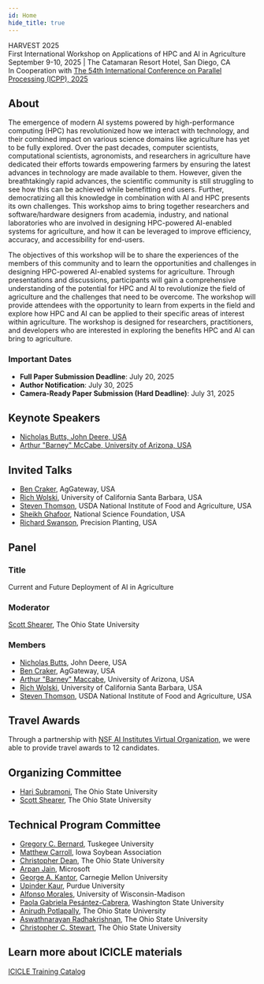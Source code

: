 ```yaml
---
id: Home
hide_title: true
---
```


<div class="workshop-container">
  <div class="workshop-header">
    <div class="workshop-title">HARVEST 2025</div>
    <div class="workshop-subtitle">First International Workshop on Applications of HPC and AI in Agriculture</div>
    <div class="workshop-location-date">
      September 9-10, 2025 | The Catamaran Resort Hotel, San Diego, CA
    </div>
    <!-- <div>In Conjunction with <a href="https://icpp2025.sdsc.edu/">ICPP 2025</a></div> -->
    <div>In Cooperation with <a href="https://icpp2025.sdsc.edu/">The 54th International Conference on Parallel Processing (ICPP), 2025</a></div>
  </div>

  <div class="workshop-section">
    <h2 class="section-title">About</h2>
    <p>The emergence of modern AI systems powered by high-performance computing (HPC) has revolutionized how we interact with technology, and their combined impact on various science domains like agriculture has yet to be fully explored. Over the past decades, computer scientists, computational scientists, agronomists, and researchers in agriculture have dedicated their efforts towards empowering farmers by ensuring the latest advances in technology are made available to them. However, given the breathtakingly rapid advances, the scientific community is still struggling to see how this can be achieved while benefitting end users. Further, democratizing all this knowledge in combination with AI and HPC presents its own challenges. This workshop aims to bring together researchers and software/hardware designers from academia, industry, and national laboratories who are involved in designing HPC-powered AI-enabled systems for agriculture, and how it can be leveraged to improve efficiency, accuracy, and accessibility for end-users.</p>
    <p>The objectives of this workshop will be to share the experiences of the members of this community and to learn the opportunities and challenges in designing HPC-powered AI-enabled systems for agriculture. Through presentations and discussions, participants will gain a comprehensive understanding of the potential for HPC and AI to revolutionize the field of agriculture and the challenges that need to be overcome. The workshop will provide attendees with the opportunity to learn from experts in the field and explore how HPC and AI can be applied to their specific areas of interest within agriculture. The workshop is designed for researchers, practitioners, and developers who are interested in exploring the benefits HPC and AI can bring to agriculture.</p>
  </div>

  <div class="workshop-highlight-section">
    <h3>Important Dates</h3>
    <ul>
      <li><strong>Full Paper Submission Deadline</strong>: July 20, 2025</li>
      <li><strong>Author Notification</strong>: July 30, 2025</li>
      <li><strong>Camera-Ready Paper Submission (Hard Deadline)</strong>: July 31, 2025</li>
    </ul>
  </div>

  <div class="workshop-section">
    <h2 class="section-title">Keynote Speakers</h2>
    <ul>
      <li><a href="https://www.linkedin.com/in/nicholas-butts-1a456569/">Nicholas Butts, John Deere, USA</a></li>
      <li><a href="https://infosci.arizona.edu/person/barney-maccabe">Arthur "Barney" McCabe, University of Arizona, USA</a></li>
    </ul>
    <!-- <p><strong>Speaker: </strong>Nicholas Butts, John Deere, USA</p>
    <p><strong>Title: </strong>Plows to Neurons: The Role of HPC and AI in Agriculture</p>
    <p><strong>Abstract: </strong>The convergence of High-Performance Computing (HPC) and Artificial Intelligence (AI) is revolutionizing the landscape of autonomy and automation in agriculture. In this keynote, we explore how HPC serves as the backbone for advancing AI-driven systems, unlocking new capabilities in decision-making, real-time processing, and adaptive control. We emphasize the critical importance of performance per watt, highlighting the need to optimize energy efficiency as AI adoption scales in resource-constrained environments. Furthermore, we argue that while larger AI models have garnered significant attention, there is a pressing demand for more efficient and specialized AI architectures that deliver superior performance without compromising computational resources. Lastly, we discuss the necessity of innovative sensor fusion methods to enhance situational awareness and decision-making in complex, dynamic environments. By addressing these challenges, we pave the way for smarter, more sustainable, and scalable autonomous systems that will shape the future of technology.</p> -->
  </div>

  <div class="workshop-section">
    <h2 class="section-title">Invited Talks</h2>
    <ul>
      <li><a href="https://www.linkedin.com/in/crakerb/">Ben Craker</a>, AgGateway, USA</li>
      <li><a href="https://cs.ucsb.edu/people/faculty/rich-wolski">Rich Wolski</a>, University of California Santa Barbara, USA</li>
      <li><a href="https://www.nifa.usda.gov/contact-us/steven-j-thomson">Steven Thomson</a>, USDA National Institute of Food and Agriculture, USA</li>
      <li><a href="https://sites.tntech.edu/sghafoor/">Sheikh Ghafoor</a>, National Science Foundation, USA</li>
      <li><a href="https://www.linkedin.com/in/richard-swanson/">Richard Swanson</a>, Precision Planting, USA</li>
    </ul>
  </div>

  <div class="workshop-section">
    <h2 class="section-title">Panel</h2>
    <h3>Title</h3>
    <p>Current and Future Deployment of AI in Agriculture</p>
    <h3>Moderator</h3>
    <p><a href="https://fabe.osu.edu/our-people/scott-shearer">Scott Shearer</a>, The Ohio State University</p>
    <h3>Members</h3>
    <ul>
      <li><a href="https://www.linkedin.com/in/nicholas-butts/">Nicholas Butts</a>, John Deere, USA</li>
      <li><a href="https://www.linkedin.com/in/crakerb/">Ben Craker</a>, AgGateway, USA</li>
      <li><a href="https://infosci.arizona.edu/person/barney-maccabe">Arthur "Barney" Maccabe</a>, University of Arizona, USA</li>
      <li><a href="https://cs.ucsb.edu/people/faculty/rich-wolski">Rich Wolski</a>, University of California Santa Barbara, USA</li>
      <li><a href="https://www.nifa.usda.gov/contact-us/steven-j-thomson">Steven Thomson</a>, USDA National Institute of Food and Agriculture, USA</li>
    </ul>
  </div>

  <div class="workshop-section">
    <h2 class="section-title">Travel Awards</h2>
    <p>Through a partnership with <a href="https://aiinstitutes.org/" target="_blank">NSF AI Institutes Virtual Organization</a>, we were able to provide travel awards to 12 candidates.</p>
  </div>

  <div class="workshop-section">
    <h2 class="section-title">Organizing Committee</h2>
    <ul>
      <li><a href="https://cse.osu.edu/people/subramoni.1">Hari Subramoni</a>, The Ohio State University</li>
      <li><a href="https://fabe.osu.edu/our-people/scott-shearer">Scott Shearer</a>, The Ohio State University</li>
    </ul>
  </div>

  <div class="workshop-section">
    <h2 class="section-title">Technical Program Committee</h2>
    <ul>
      <li><a href="https://www.tuskegee.edu/programs-courses/colleges-schools/caens/daes/contact-us/daes-faculty/bernard-gregory">Gregory C. Bernard</a>, Tuskegee University</li>
      <li><a href="https://www.iasoybeans.com/about/staff-listing/matthew-carroll">Matthew Carroll</a>, Iowa Soybean Association</li>
      <li><a href="https://fabe.osu.edu/our-people/christopher-dean">Christopher Dean</a>, The Ohio State University</li>
      <li><a href="https://www.linkedin.com/in/aj-prime/">Arpan Jain</a>, Microsoft</li>
      <li><a href="https://www.cmu.edu/news/experts/georgea.kantor">George A. Kantor</a>, Carnegie Mellon University</li>
      <li><a href="https://ag.purdue.edu/directory/kauru">Upinder Kaur</a>, Purdue University</li>
      <li><a href="https://dpla.wisc.edu/staff/alfonso-morales/">Alfonso Morales</a>, University of Wisconsin-Madison</li>
      <li><a href="https://paolagpesantezc.wixsite.com/paolapesantezcabrera">Paola Gabriela Pesántez-Cabrera</a>, Washington State University</li>
      <li><a href="https://www.linkedin.com/in/anirudh-potlapally-30659a1ab">Anirudh Potlapally</a>, The Ohio State University</li>
      <li><a href="https://www.linkedin.com/in/radhakrishnan97/">Aswathnarayan Radhakrishnan</a>, The Ohio State University</li>
      <li><a href="https://cse.osu.edu/people/stewart.962">Christopher C. Stewart</a>, The Ohio State University</li>
    </ul>
  </div>

  <div class="workshop-section">
    <h2 class="section-title">Learn more about ICICLE materials</h2>
    <p><a href="https://icicle-ai.github.io/training-catalog/">ICICLE Training Catalog</a></p>
  </div>
</div>
